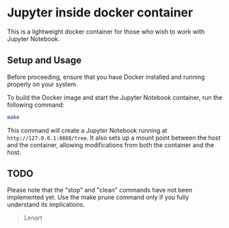# Jupyter inside docker container

This is a lightweight docker container for those who wish to work with
Jupyter Notebook.


## Setup and Usage

Before proceeding, ensure that you have Docker installed and running 
properly on your system.

To build the Docker image and start the Jupyter Notebook container, 
run the following command:

```bash
make
```

This command will create a Jupyter Notebook running at `http://127.0.0.1:8888/tree`.
It also sets up a mount point between the host and the container, 
allowing modifications from both the container and the host.


## TODO

Please note that the "stop" and "clean" commands have not been implemented yet. 
Use the make prune command only if you fully understand its implications.

> Lenart
